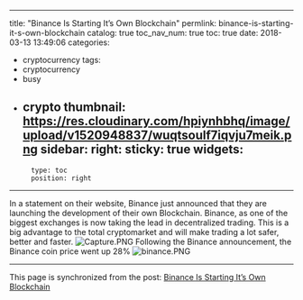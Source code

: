 
---
title: "Binance Is Starting It’s Own Blockchain"
permlink: binance-is-starting-it-s-own-blockchain
catalog: true
toc_nav_num: true
toc: true
date: 2018-03-13 13:49:06
categories:
- cryptocurrency
tags:
- cryptocurrency
- busy
- crypto
thumbnail: https://res.cloudinary.com/hpiynhbhq/image/upload/v1520948837/wuqtsoulf7iqvju7meik.png
sidebar:
    right:
        sticky: true
widgets:
    -
        type: toc
        position: right
---


   In a statement on their website, Binance just announced that they are launching the development of their own Blockchain. Binance, as one of the biggest exchanges is now taking the lead in decentralized trading. This is a big advantage to the total cryptomarket and will make trading a lot safer, better and faster. 
![Capture.PNG](https://res.cloudinary.com/hpiynhbhq/image/upload/v1520948837/wuqtsoulf7iqvju7meik.png)
Following the Binance announcement, the Binance coin price went up 28%
![binance.PNG](https://res.cloudinary.com/hpiynhbhq/image/upload/v1520951942/zjbump6nih1rpoksn6bn.png)


- - -

This page is synchronized from the post: [Binance Is Starting It’s Own Blockchain](https://steemit.com/@ericet/binance-is-starting-it-s-own-blockchain)
